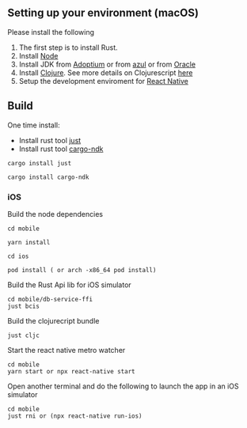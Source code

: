 
## Setting up your environment (macOS)

Please install the following

1. The first step is to install Rust. 
2. Install [Node](https://nodejs.org/)
3. Install JDK from [Adoptium](https://adoptium.net/) or from [azul](https://www.azul.com/downloads/?package=jdk#zulu) or from [Oracle](https://www.oracle.com/java/technologies/downloads/)
4. Install [Clojure](https://clojure.org/guides/install_clojure). See more details on Clojurescript [here](https://clojurescript.org/guides/quick-start)
5. Setup the development enviroment for [React Native](https://reactnative.dev/docs/0.71/environment-setup) 

## Build

One time install:

- Install rust tool [just](https://github.com/casey/just)
- Install rust tool [cargo-ndk](https://github.com/bbqsrc/cargo-ndk)
``` 
cargo install just

cargo install cargo-ndk 
```

### iOS

Build the node dependencies
```
cd mobile 

yarn install

cd ios 

pod install ( or arch -x86_64 pod install)

```

Build the Rust Api lib for iOS simulator
```
cd mobile/db-service-ffi
just bcis
```

Build the clojurecript bundle

```
just cljc
```

Start the react native metro watcher

```
cd mobile
yarn start or npx react-native start
```

Open another terminal and do the following to launch the app in an iOS simulator
```
cd mobile
just rni or (npx react-native run-ios)
```

